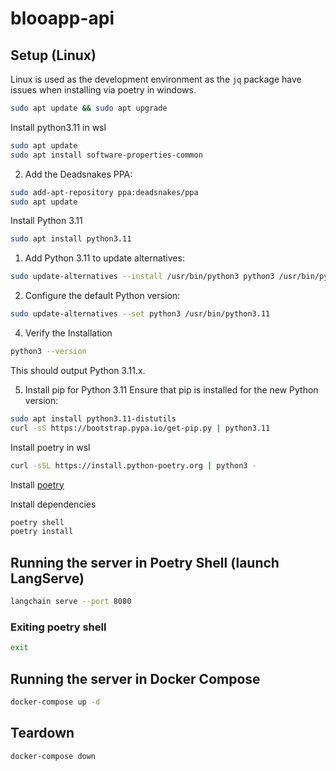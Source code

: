 # blooapp-api

## Setup (Linux)

Linux is used as the development environment as the `jq` package have issues when installing via poetry in windows.

```bash
sudo apt update && sudo apt upgrade

```

Install python3.11 in wsl

```bash
sudo apt update
sudo apt install software-properties-common
```

2. Add the Deadsnakes PPA:

```bash
sudo add-apt-repository ppa:deadsnakes/ppa
sudo apt update
```

Install Python 3.11

```bash
sudo apt install python3.11
```

1. Add Python 3.11 to update alternatives:

```bash
sudo update-alternatives --install /usr/bin/python3 python3 /usr/bin/python3.11 1
```

2. Configure the default Python version:

```bash
sudo update-alternatives --set python3 /usr/bin/python3.11
```

4. Verify the Installation

```bash
python3 --version
```

This should output Python 3.11.x.

5. Install pip for Python 3.11
   Ensure that pip is installed for the new Python version:

```bash
sudo apt install python3.11-distutils
curl -sS https://bootstrap.pypa.io/get-pip.py | python3.11
```

Install poetry in wsl

```bash
curl -sSL https://install.python-poetry.org | python3 -
```

Install [poetry](https://python-poetry.org/docs/#installing-with-the-official-installer)

Install dependencies

```bash
poetry shell
poetry install
```

## Running the server in Poetry Shell (launch LangServe)

```bash
langchain serve --port 8080
```

### Exiting poetry shell

```bash
exit
```

## Running the server in Docker Compose

```bash
docker-compose up -d
```

## Teardown

```bash
docker-compose down
```
